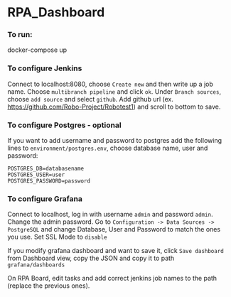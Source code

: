 # RPA_Dashboard

### To run:
docker-compose up

### To configure Jenkins
Connect to localhost:8080, choose `Create new` and then write up a job name. Choose `multibranch pipeline` and click `ok`. Under `Branch sources`, choose `add source` and select `github`. Add github url (ex. https://github.com/Robo-Project/Robotest1) and scroll to bottom to save.

### To configure Postgres - optional
If you want to add username and password to postgres add the following lines to `environment/postgres.env`, choose database name, user and password:
```
POSTGRES_DB=databasename
POSTGRES_USER=user
POSTGRES_PASSWORD=password
```

### To configure Grafana
Connect to localhost, log in with username `admin` and password `admin`. Change the admin password.
Go to `Configuration -> Data Sources -> PostgreSQL` and change Database, User and Password to match the ones you use. Set SSL Mode to `disable`

If you modify grafana dashboard and want to save it, click `Save dashboard` from Dashboard view, copy the JSON and copy it to path `grafana/dashboards`

On RPA Board, edit tasks and add correct jenkins job names to the path (replace the previous ones).
